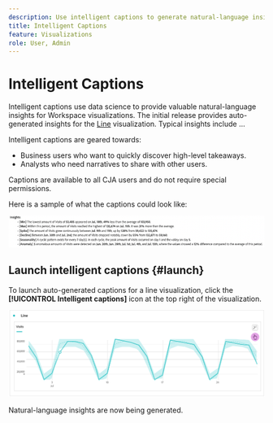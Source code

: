 ```yaml
---
description: Use intelligent captions to generate natural-language insights to quickly surface trends within visualizations.
title: Intelligent Captions
feature: Visualizations
role: User, Admin
---
```


# Intelligent Captions

Intelligent captions use data science to provide valuable natural-language insights for Workspace visualizations. The initial release provides auto-generated insights for the [Line](line.md) visualization. Typical insights include ...

Intelligent captions are geared towards:

* Business users who want to quickly discover high-level takeaways.
* Analysts who need narratives to share with other users.

Captions are available to all CJA users and do not require special permissions. 

Here is a sample of what the captions could look like:

![Captions](assets/captions.png)

## Launch intelligent captions {#launch}

To launch auto-generated captions for a line visualization, click the **[!UICONTROL Intelligent captions]** icon at the top right of the visualization.

![launch intelligent captions](assets/intell-caps-1.png)

Natural-language insights are now being generated.


